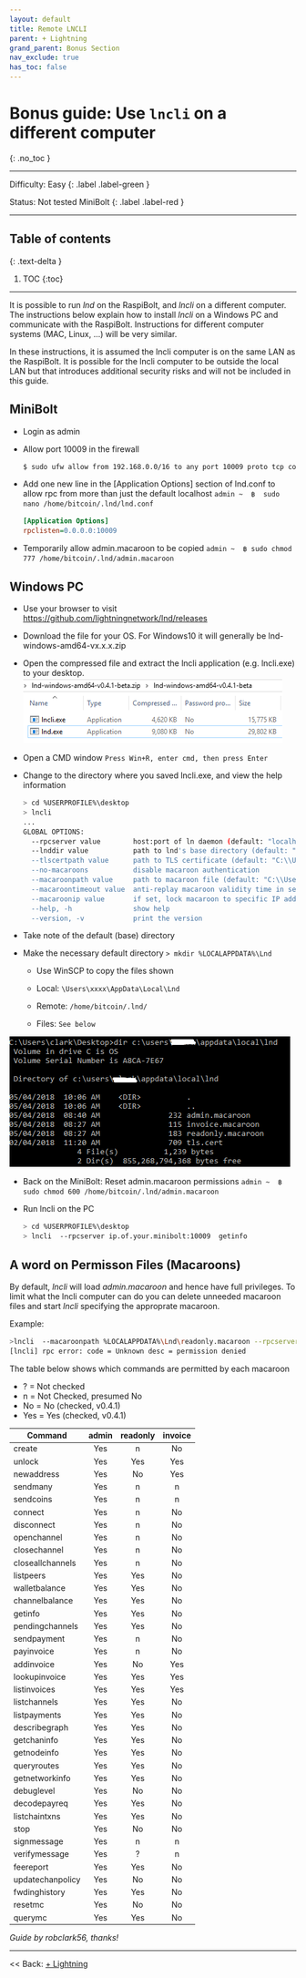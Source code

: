 ```yaml
---
layout: default
title: Remote LNCLI
parent: + Lightning
grand_parent: Bonus Section
nav_exclude: true
has_toc: false
---
```

<!-- markdownlint-disable MD014 MD022 MD025 MD033 MD040 -->

# Bonus guide: Use `lncli` on a different computer

{: .no_toc }

---

Difficulty: Easy
{: .label .label-green }

Status: Not tested MiniBolt
{: .label .label-red }

---

## Table of contents
{: .text-delta }

1. TOC
{:toc}

---

It is possible to run *lnd* on the RaspiBolt, and *lncli* on a different computer. The instructions below explain how to install *lncli* on a Windows PC and communicate with the RaspiBolt. Instructions for different computer systems (MAC, Linux, ...) will be very similar.

In these instructions, it is assumed the lncli computer is on the same LAN as the RaspiBolt. It is possible for the lncli computer to be outside the local LAN but that introduces additional security risks and will not be included in this guide.

## MiniBolt

- Login as admin

- Allow port 10009 in the firewall

  ```sh
  $ sudo ufw allow from 192.168.0.0/16 to any port 10009 proto tcp comment 'allow LND RPC server from local network'
  ```

- Add one new line in the [Application Options] section of lnd.conf to allow rpc from more than just the default localhost
  `admin ~  ฿  sudo nano /home/bitcoin/.lnd/lnd.conf`

  ```ini
  [Application Options]
  rpclisten=0.0.0.0:10009
  ```

- Temporarily allow admin.macaroon to be copied
  `admin ~  ฿ sudo chmod 777 /home/bitcoin/.lnd/admin.macaroon`

## Windows PC

- Use your browser to visit https://github.com/lightningnetwork/lnd/releases

- Download the file for your OS. For Windows10 it will generally be lnd-windows-amd64-vx.x.x.zip

- Open the compressed file and extract the lncli application (e.g. lncli.exe) to your desktop.
  ![Zip File](../../../images/60_remote_zip.png)

- Open a CMD window
  `Press Win+R, enter cmd, then press Enter`

- Change to the directory where you saved lncli.exe, and view the help information

  ```sh
  > cd %USERPROFILE%\desktop
  > lncli
  ...
  GLOBAL OPTIONS:
    --rpcserver value        host:port of ln daemon (default: "localhost:10009")
    --lnddir value           path to lnd's base directory (default: "C:\\Users\\xxxx\\AppData\\Local\\Lnd")
    --tlscertpath value      path to TLS certificate (default: "C:\\Users\\xxxx\\AppData\\Local\\Lnd\\tls.cert")
    --no-macaroons           disable macaroon authentication
    --macaroonpath value     path to macaroon file (default: "C:\\Users\\xxx\\AppData\\Local\\Lnd\\admin.macaroon")
    --macaroontimeout value  anti-replay macaroon validity time in seconds (default: 60)
    --macaroonip value       if set, lock macaroon to specific IP address
    --help, -h               show help
    --version, -v            print the version
  ```

- Take note of the default (base) directory

- Make the necessary default directory
  `> mkdir %LOCALAPPDATA%\Lnd`

  * Use WinSCP to copy the files shown

  * Local:  `\Users\xxxx\AppData\Local\Lnd`

  * Remote: `/home/bitcoin/.lnd/`

  * Files: `See below`

 ![Files to Copy](../../../images/60_winLND.png)

- Back on the MiniBolt: Reset admin.macaroon permissions
   `admin ~  ฿ sudo chmod 600 /home/bitcoin/.lnd/admin.macaroon`

- Run lncli on the PC

  ```sh
  > cd %USERPROFILE%\desktop
  > lncli  --rpcserver ip.of.your.minibolt:10009  getinfo
  ```

## A word on Permisson Files (Macaroons)

By default, *lncli* will load *admin.macaroon* and hence have full privileges. To limit what the lncli computer can do you can delete unneeded macaroon files and start *lncli* specifying the approprate macaroon.

Example:

  ```sh
  >lncli  --macaroonpath %LOCALAPPDATA%\Lnd\readonly.macaroon --rpcserver ip.of.your.minibolt:10009  addinvoice --amt=100
  [lncli] rpc error: code = Unknown desc = permission denied
  ```

The table below shows which commands are permitted by each macaroon

* ? = Not checked
* n = Not Checked, presumed No
* No  = No (checked, v0.4.1)
* Yes = Yes (checked, v0.4.1)

|Command|admin|readonly|invoice|
|-------| :---: |:---: | :---: |
|create|Yes|n|No|
|unlock|Yes|Yes|Yes|
|newaddress|Yes|No|Yes|
|sendmany|Yes|n|n|
|sendcoins|Yes|n|n|
|connect|Yes|n|No|
|disconnect|Yes|n|No|
|openchannel|Yes|n|No|
|closechannel|Yes|n|No|
|closeallchannels|Yes|n|No|
|listpeers|Yes|Yes|No|
|walletbalance|Yes|Yes|No|
|channelbalance|Yes|Yes|No|
|getinfo|Yes|Yes|No|
|pendingchannels|Yes|Yes|No|
|sendpayment|Yes|n|No|
|payinvoice|Yes|n|No|
|addinvoice|Yes|No|Yes|
|lookupinvoice|Yes|Yes|Yes|
|listinvoices|Yes|Yes|Yes|
|listchannels|Yes|Yes|No|
|listpayments|Yes|Yes|No|
|describegraph|Yes|Yes|No|
|getchaninfo|Yes|Yes|No|
|getnodeinfo|Yes|Yes|No|
|queryroutes|Yes|Yes|No|
|getnetworkinfo|Yes|Yes|No|
|debuglevel|Yes|No|No|
|decodepayreq|Yes|Yes|No|
|listchaintxns|Yes|Yes|No|
|stop|Yes|No|No|
|signmessage|Yes|n|n|
|verifymessage|Yes|?|n|
|feereport|Yes|Yes|No|
|updatechanpolicy|Yes|No|No|
|fwdinghistory|Yes|Yes|No|
|resetmc|Yes|No|No|
|querymc|Yes|Yes|No|

*Guide by robclark56, thanks!*

---

<< Back: [+ Lightning](index.md)
